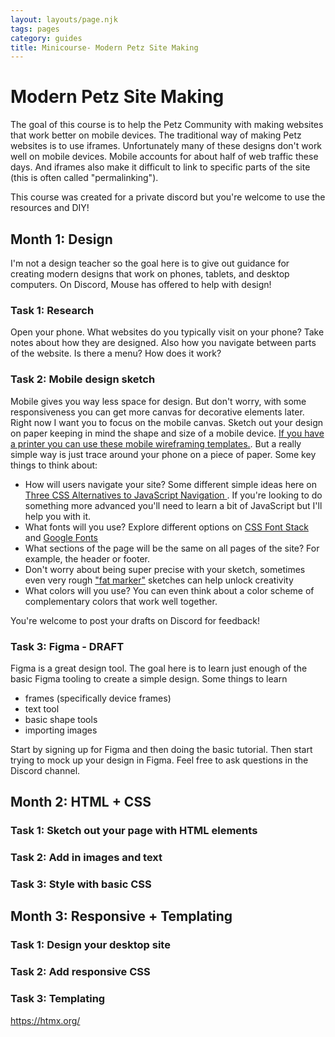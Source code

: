 ```yaml
---
layout: layouts/page.njk
tags: pages
category: guides
title: Minicourse- Modern Petz Site Making
---
```


# Modern Petz Site Making
The goal of this course is to help the Petz Community with making websites that work better on mobile devices. The traditional way of making Petz websites is to use iframes. Unfortunately many of these designs don't work well on mobile devices. Mobile accounts for about half of web traffic these days. And iframes also make it difficult to link to specific parts of the site (this is often called "permalinking").

This course was created for a private discord but you're welcome to use the resources and DIY!

## Month 1: Design
I'm not a design teacher so the goal here is to give out guidance for creating modern designs that work on phones, tablets, and desktop computers. On Discord, Mouse has offered to help with design! 

### Task 1: Research
Open your phone. What websites do you typically visit on your phone? Take notes about how they are designed. Also how you navigate between parts of the website. Is there a menu? How does it work? 

### Task 2: Mobile design sketch
Mobile gives you way less space for design. But don't worry, with some responsiveness you can get more canvas for decorative elements later. Right now I want you to focus on the mobile canvas. Sketch out your design on paper keeping in mind the shape and size of a mobile device. [If you have a printer you can use these mobile wireframing templates.](https://www.smashingmagazine.com/2012/09/free-download-ux-sketching-wireframing-templates-mobile/). But a really simple way is just trace around your phone on a piece of paper. Some key things to think about:

- How will users navigate your site? Some different simple ideas here on [Three CSS Alternatives to JavaScript Navigation
](https://css-tricks.com/three-css-alternatives-to-javascript-navigation/). If you're looking to do something more advanced you'll need to learn a bit of JavaScript but I'll help you with it. 
- What fonts will you use? Explore different options on [CSS Font Stack](https://www.cssfontstack.com/) and [Google Fonts](https://fonts.google.com/)
- What sections of the page will be the same on all pages of the site? For example, the header or footer. 
- Don't worry about being super precise with your sketch, sometimes even very rough ["fat marker"](https://domhabersack.com/newsletter/fat-marker-sketches-are-the-better-mockups) sketches can help unlock creativity
- What colors will you use? You can even think about a color scheme of complementary colors that work well together. 

You're welcome to post your drafts on Discord for feedback! 

### Task 3: Figma - DRAFT
Figma is a great design tool. The goal here is to learn just enough of the basic Figma tooling to create a simple design. Some things to learn
- frames (specifically device frames)
- text tool
- basic shape tools
- importing images

Start by signing up for Figma and then doing the basic tutorial. Then start trying to mock up your design in Figma. Feel free to ask questions in the Discord channel.


## Month 2: HTML + CSS

### Task 1: Sketch out your page with HTML elements

### Task 2: Add in images and text

### Task 3: Style with basic CSS


## Month 3: Responsive + Templating

### Task 1: Design your desktop site

### Task 2: Add responsive CSS

### Task 3: Templating

https://htmx.org/